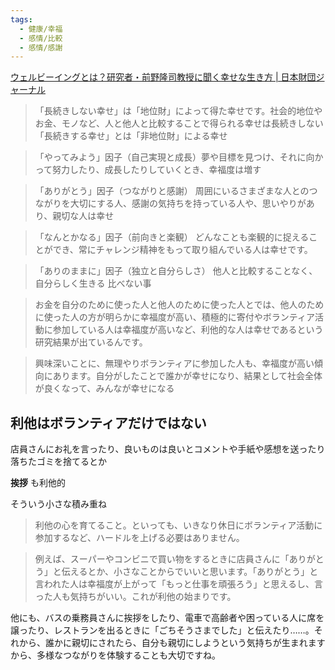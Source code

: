 ```yaml
---
tags:
  - 健康/幸福
  - 感情/比較
  - 感情/感謝
---
```

[ウェルビーイングとは？研究者・前野隆司教授に聞く幸せな生き方 | 日本財団ジャーナル](https://www.nippon-foundation.or.jp/journal/2023/97725/social_contributions)

>「長続きしない幸せ」は「地位財」によって得た幸せです。社会的地位やお金、モノなど、人と他人と比較することで得られる幸せは長続きしない
>「長続きする幸せ」とは「非地位財」による幸せ

>「やってみよう」因子（自己実現と成長）夢や目標を見つけ、それに向かって努力したり、成長したりしていくとき、幸福度は増す

>「ありがとう」因子（つながりと感謝） 周囲にいるさまざまな人とのつながりを大切にする人、感謝の気持ちを持っている人や、思いやりがあり、親切な人は幸せ

>「なんとかなる」因子（前向きと楽観） どんなことも楽観的に捉えることができ、常にチャレンジ精神をもって取り組んでいる人は幸せです。

> 「ありのままに」因子（独立と自分らしさ） 他人と比較することなく、自分らしく生きる 比べない事

>お金を自分のために使った人と他人のために使った人とでは、他人のために使った人の方が明らかに幸福度が高い、積極的に寄付やボランティア活動に参加している人は幸福度が高いなど、利他的な人は幸せであるという研究結果が出ているんです。

>興味深いことに、無理やりボランティアに参加した人も、幸福度が高い傾向にあります。自分がしたことで誰かが幸せになり、結果として社会全体が良くなって、みんなが幸せになる


## 利他はボランティアだけではない

店員さんにお礼を言ったり、良いものは良いとコメントや手紙や感想を送ったり　落ちたゴミを捨てるとか

**挨拶** も利他的　

そういう小さな積み重ね　

>利他の心を育てること。といっても、いきなり休日にボランティア活動に参加するなど、ハードルを上げる必要はありません。

>例えば、スーパーやコンビニで買い物をするときに店員さんに「ありがとう」と伝えるとか、小さなことからでいいと思います。「ありがとう」と言われた人は幸福度が上がって「もっと仕事を頑張ろう」と思えるし、言った人も気持ちがいい。これが利他の始まりです。

他にも、バスの乗務員さんに挨拶をしたり、電車で高齢者や困っている人に席を譲ったり、レストランを出るときに「ごちそうさまでした」と伝えたり……。それから、誰かに親切にされたら、自分も親切にしようという気持ちが生まれますから、多様なつながりを体験することも大切ですね。

